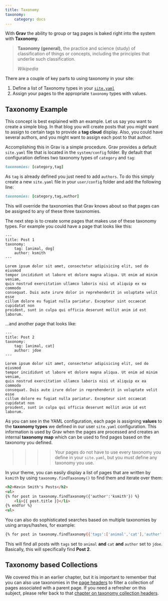 ```yaml
---
title: Taxonomy
taxonomy:
    category: docs
---
```


With **Grav** the ability to group or tag pages is baked right into the system with **Taxonomy**.

> **Taxonomy (general),** the practice and science (study) of classification of things or concepts, including the principles that underlie such classification.
>
> <cite>Wikipedia</cite>

There are a couple of key parts to using taxonomy in your site:

1. Define a list of Taxonomy types in your [`site.yaml`](../../basics/grav-configuration)
2. Assign your pages to the appropriate `taxonomy` types with values.

## Taxonomy Example

This concept is best explained with an example.  Let us say you want to create a simple blog.  In that blog you will create posts that you might want to assign to certain tags to provide a **tag cloud** display.  Also, you could have several authors, and you might want to assign each post to that author.

Accomplishing this in Grav is a simple procedure.  Grav provides a default `site.yaml` file that is located in the `system/config` folder.  By default that configuration defines two taxonomy types of `category` and `tag`:

```ruby
taxonomies: [category,tag]
```

As `tag` is already defined you just need to add `authors`.  To do this simply create a new `site.yaml` file in your `user/config` folder and add the following line:

```ruby
taxonomies: [category,tag,author]
```

This will override the taxonomies that Grav knows about so that pages can be assigned to any of these three taxonomies.

The next step is to create some pages that makes use of these taxonomy types.  For example you could have a page that looks like this:

	---
	title: Post 1
	taxonomy:
	    tag: [animal, dog]
	    author: ksmith
	---

	Lorem ipsum dolor sit amet, consectetur adipisicing elit, sed do eiusmod
	tempor incididunt ut labore et dolore magna aliqua. Ut enim ad minim veniam,
	quis nostrud exercitation ullamco laboris nisi ut aliquip ex ea commodo
	consequat. Duis aute irure dolor in reprehenderit in voluptate velit esse
	cillum dolore eu fugiat nulla pariatur. Excepteur sint occaecat cupidatat non
	proident, sunt in culpa qui officia deserunt mollit anim id est laborum.


...and another page that looks like:

	---
	title: Post 2
	taxonomy:
	    tag: [animal, cat]
	    author: jdoe
	---

	Lorem ipsum dolor sit amet, consectetur adipisicing elit, sed do eiusmod
	tempor incididunt ut labore et dolore magna aliqua. Ut enim ad minim veniam,
	quis nostrud exercitation ullamco laboris nisi ut aliquip ex ea commodo
	consequat. Duis aute irure dolor in reprehenderit in voluptate velit esse
	cillum dolore eu fugiat nulla pariatur. Excepteur sint occaecat cupidatat non
	proident, sunt in culpa qui officia deserunt mollit anim id est laborum.


As you can see in the YAML configuration, each page is assigning **values** to the **taxonomy types** we defined in our user `site.yaml` configuration. This information is used by Grav when the pages are processed and creates an internal **taxonomy map** which can be used to find pages based on the taxonomy you defined.

>>>> Your pages do not have to use every taxonomy you define in your `site.yaml`, but you must define any taxonomy you use.

In your theme, you can easily display a list of pages that are written by `ksmith` by using `taxonomy.findTaxonomy()` to find them and iterate over them:

```html
<h2>Kevin Smith's Posts</h2>
<ul>
{% for post in taxonomy.findTaxonomy({'author':'ksmith'}) %}
	<li>{{ post.title }}</li>
{% endfor %}
<ul>
```

You can also do sophisticated searches based on multiple taxonomies by using arrays/hashes, for example:

```bash
{% for post in taxonomy.findTaxonomy({'tags':['animal','cat'],'author':'jdoe'}) %}
```

This will find all posts with `tags` set to `animal` **and** `cat` **and** `author` set to `jdoe`.  Basically, this will specifically find **Post 2**.

## Taxonomy based Collections

We covered this in an earlier chapter, but it is important to remember that you can also use taxonomies in the [page headers](../headers) to filter a collection of pages associated with a parent page.  If you need a refresher on this subject, please refer back to that [chapter on taxonomy collection headers](../headers#collection-by-taxonomy).
